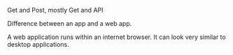 Get and Post, mostly Get and API 





Difference between an app and a web app. 

A web application runs within an internet browser. It can look very similar to desktop applications. 

